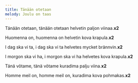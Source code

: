 ```yaml
---
title: Tänään otetaan
melody: Joulu on taas
---
```


Tänään otetaan, tänään 
otetaan helvetin paljon viinaa.**x2**

Huomenna on, huomenna on 
helvetin kova krapula.**x2**

I dag ska vi ta, i dag ska vi ta 
helvetes mycket brännvin.**x2**

I morgon ska vi ha, i morgon 
ska vi ha helvetes kova krapula.**x2**

Tänä võtame, tänä võtame 
kuradima palju viina.**x2**

Homme meil on, homme meil 
on, kuradima kova pohmakas.**x2**
